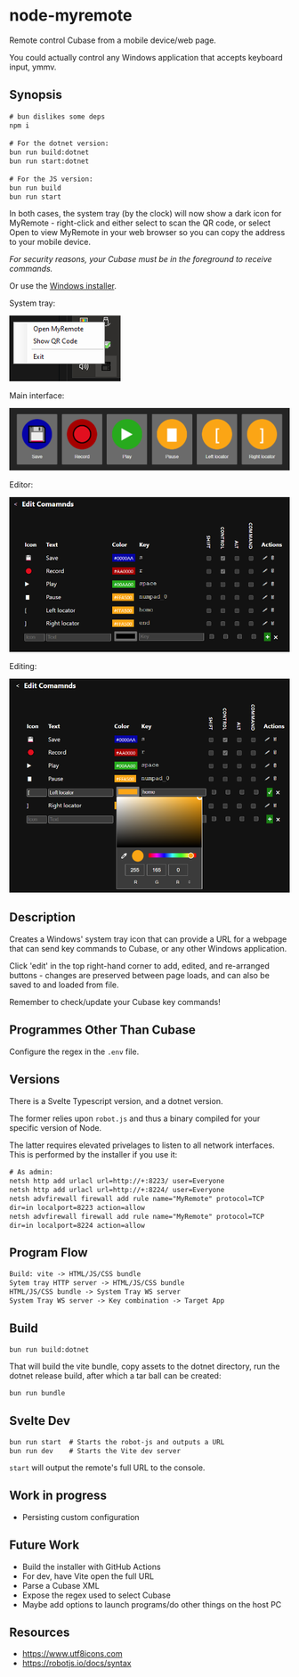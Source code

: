 # node-myremote

Remote control Cubase from a mobile device/web page.

You could actually control any Windows application that accepts keyboard input, ymmv.

## Synopsis

    # bun dislikes some deps
    npm i                             
    
    # For the dotnet version:
    bun run build:dotnet
    bun run start:dotnet

    # For the JS version:
    bun run build
    bun run start

In both cases, the system tray (by the clock) will now show a dark icon for MyRemote -
right-click and either select to scan the QR code, or select Open to view MyRemote in
your web browser so you can copy the address to your mobile device.

*For security reasons, your Cubase must be in the foreground to receive commands.*
    
Or use the [Windows installer](./dotnet/MyRemote/Output/Install-MyRemote.exe).

System tray:

![System Tray](./README/taskbar.png)

Main interface:

![Main](./README/main.png)

Editor:

![Editor](./README/editor.png)

Editing:

![Editing](./README/editing.png)

## Description

Creates a Windows' system tray icon that can provide a URL for a webpage that 
can send key commands to Cubase, or any other Windows application.

Click 'edit' in the top right-hand corner to add, edited, and re-arranged buttons - 
changes are preserved between page loads, and can also be saved to and loaded 
from file.

Remember to check/update your Cubase key commands!

## Programmes Other Than Cubase

Configure the regex in the `.env` file.

## Versions

There is a Svelte Typescript version, and a dotnet version.

The former relies upon `robot.js` and thus a binary compiled for your specific 
version of Node.

The latter requires elevated privelages to listen to all network interfaces.
This is performed by the installer if you use it:

    # As admin:
    netsh http add urlacl url=http://+:8223/ user=Everyone
    netsh http add urlacl url=http://+:8224/ user=Everyone
    netsh advfirewall firewall add rule name="MyRemote" protocol=TCP dir=in localport=8223 action=allow
    netsh advfirewall firewall add rule name="MyRemote" protocol=TCP dir=in localport=8224 action=allow

## Program Flow

    Build: vite -> HTML/JS/CSS bundle
    Sytem tray HTTP server -> HTML/JS/CSS bundle
    HTML/JS/CSS bundle -> System Tray WS server 
    System Tray WS server -> Key combination -> Target App

## Build

    bun run build:dotnet

That  will build the vite bundle, copy assets to the dotnet directory,
run the dotnet release build, after which a tar ball can be created:

    bun run bundle

## Svelte Dev

    bun run start  # Starts the robot-js and outputs a URL
    bun run dev    # Starts the Vite dev server 

`start` will output the remote's full URL to the console.

## Work in progress

* Persisting custom configuration

## Future Work

* Build the installer with GitHub Actions
* For dev, have Vite open the full URL
* Parse a Cubase XML
* Expose the regex used to select Cubase
* Maybe add options to launch programs/do other things on the host PC

## Resources

* https://www.utf8icons.com
* https://robotjs.io/docs/syntax
